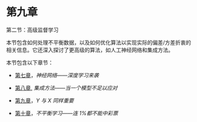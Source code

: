 # 第九章

第二节：高级监督学习

本节包含如何处理不平衡数据，以及如何优化算法以实现实际的偏差/方差折衷的相关信息。它还深入探讨了更高级的算法，如人工神经网络和集成方法。

本节包含以下章节：

+   [第七章](https://cdp.packtpub.com/hands_on_machine_learning_with_scikit_learn/wp-admin/post.php?post=33&action=edit)，*神经网络——深度学习来袭*

+   [第八章](https://cdp.packtpub.com/hands_on_machine_learning_with_scikit_learn/wp-admin/post.php?post=30&action=edit)[,](https://cdp.packtpub.com/hands_on_machine_learning_with_scikit_learn/wp-admin/post.php?post=30&action=edit) *集成方法——当一个模型不足以应对*

+   [第九章](https://cdp.packtpub.com/hands_on_machine_learning_with_scikit_learn/wp-admin/post.php?post=31&action=edit)，*Y 与 X 同样重要*

+   [第十章](https://cdp.packtpub.com/hands_on_machine_learning_with_scikit_learn/wp-admin/post.php?post=32&action=edit)，*不平衡学习——连 1%都不能中彩票*
